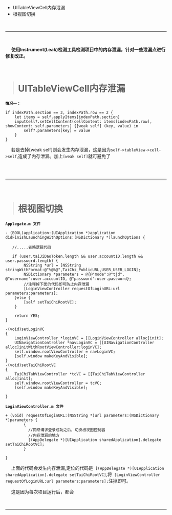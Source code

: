 



- UITableViewCell内存泄漏
- 根视图切换

<br/>

***
<br/>



&emsp; **使用Instrument(Leak)检测工具检测项目中的内存泄漏，针对一些泄漏点进行修复改正。**

<br/>

># UITableViewCell内存泄漏

**`情况一：`**

```
if indexPath.section == 3, indexPath.row == 2 {
	let items = self.applyItems[indexPath.section]
	inputCell?.setCellContent(cellContent: items[indexPath.row], showContent: self.parameters) {[weak self] (key, value) in
	    self?.parameters[key] = value
	}
}

```

&emsp; 若是去掉[weak self]则会发生内存泄漏，这是因为`self->tableView->cell->self`,造成了内存泄漏。加上`[weak self]`就可避免了

<br/>






<br/>

***
<br/>

># 根视图切换

**`Applegate.m 文件`**

```
- (BOOL)application:(UIApplication *)application didFinishLaunchingWithOptions:(NSDictionary *)launchOptions {

   //.....省略逻辑代码

   if (user.taiJiDaoToken.length && user.accountID.length && user.password.length) {
        NSString *url = [NSString stringWithFormat:@"%@%@",TaiChi_PublicURL,USER_USER_LOGIN];
        NSDictionary *parameters = @{@"mode":@"tjd", @"username":user.accountID, @"password":user.password};
        //注释掉下面的代码即可防止内存泄漏
        [LoginViewController requestOfLoginURL:url parameters:parameters];
    }else {
        [self setTaiChiRootVC];
    }

    return YES;
}

-(void)setLoginVC
{
    LoginViewController *loginVC = [[LoginViewController alloc]init];
    UINavigationController *navLoginVC = [[UINavigationController alloc]initWithRootViewController:loginVC];
    self.window.rootViewController = navLoginVC;
    [self.window makeKeyAndVisible];
}
-(void)setTaiChiRootVC
{
    TaiChiTabViewController *tcVC = [[TaiChiTabViewController alloc]init];
    self.window.rootViewController = tcVC;
    [self.window makeKeyAndVisible];

}
```

**`LoginViewController.m 文件`**

```
+ (void) requestOfLoginURL:(NSString *)url parameters:(NSDictionary *)parameters {
        {
          //网络请求登录成功之后，切换根视图控制器
          //内存泄漏的地方
          [(AppDelegate *)[UIApplication sharedApplication].delegate setTaiChiRootVC];
        }

}
```

&emsp; 上面的代码会发生内存泄漏,定位的代码是` [(AppDelegate *)[UIApplication sharedApplication].delegate setTaiChiRootVC]`,将` [LoginViewController requestOfLoginURL:url parameters:parameters];`注掉即可。

&emsp; 这是因为每次项目运行后，都会




<br/>

***
<br/>

